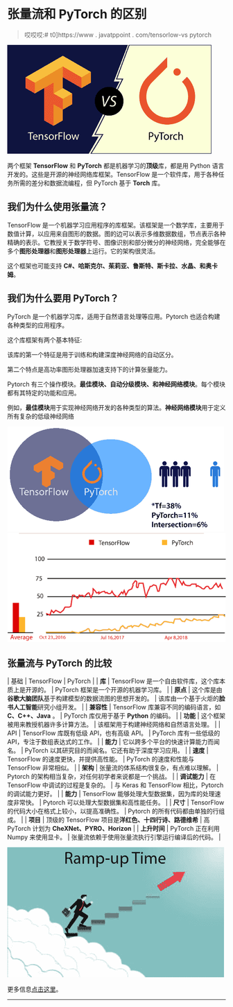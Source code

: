 # 张量流和 PyTorch 的区别

> 哎哎哎:# t0]https://www . javatppoint . com/tensorlow-vs pytorch

![TensorFlow vs PyTorch](img/1a5b90581dd22bd066c7d6123cf8d2b4.png)

两个框架 **TensorFlow** 和 **PyTorch** 都是机器学习的**顶级**库，都是用 Python 语言开发的。这些是开源的神经网络库框架。TensorFlow 是一个软件库，用于各种任务所需的差分和数据流编程，但 PyTorch 基于 **Torch** 库。

## 我们为什么使用张量流？

TensorFlow 是一个机器学习应用程序的库框架。该框架是一个数学库，主要用于数值计算，以应用来自图形的数据。图的边可以表示多维数据数组，节点表示各种精确的表示。它教授关于数学符号、图像识别和部分微分的神经网络，完全能够在多个**图形处理器**和**图形处理器**上运行。它的架构很灵活。

这个框架也可能支持 **C#、哈斯克尔、茱莉亚、鲁斯特、斯卡拉、水晶、**和**奥卡姆**。

## 我们为什么要用 PyTorch？

PyTorch 是一个机器学习库，适用于自然语言处理等应用。Pytorch 也适合构建各种类型的应用程序。

这个库框架有两个基本特征:

该库的第一个特征是用于训练和构建深度神经网络的自动区分。

第二个特点是高功率图形处理器加速支持下的计算张量能力。

Pytorch 有三个操作模块。**最佳模块、自动分级模块、**和**神经网络模块**。每个模块都有其特定的功能和应用。

例如，**最佳模块**用于实现神经网络开发的各种类型的算法。**神经网络模块**用于定义所有复杂的低级神经网络

![TensorFlow vs PyTorch](img/4908505c74c31e27641fd3ced205e51e.png) ![TensorFlow vs PyTorch](img/749579f1b3986ac8dd22ac1603004528.png)

## 张量流与 PyTorch 的比较

| 基础 | TensorFlow | PyTorch |
| **库** | TensorFlow 是一个自由软件库，这个库本质上是开源的。 | PyTorch 框架是一个开源的机器学习库。 |
| **原点** | 这个库是由**谷歌大脑团队**基于构建模型的数据流图的思想开发的。 | 该库由一个基于火炬的**脸书人工智能**研究小组开发。 |
| **兼容性** | TensorFlow 库兼容不同的编码语言，如 **C、C++、Java** 。 | PyTorch 库仅用于基于 **Python** 的编码。 |
| **功能** | 这个框架被用来教授机器许多计算方法。 | 该框架用于构建神经网络和自然语言处理。 |
| API | TensorFlow 库既有低级 API，也有高级 API。 | PyTorch 库有一些低级的 API，专注于数组表达式的工作。 |
| **能力** | 它以跨多个平台的快速计算能力而闻名。 | PyTorch 以其研究目的而闻名。它还有助于深度学习应用。 |
| **速度** | TensorFlow 的速度更快，并提供高性能。 | PyTorch 的速度和性能与 TensorFlow 非常相似。 |
| **架构** | 张量流的体系结构很复杂，有点难以理解。 | Pytorch 的架构相当复杂，对任何初学者来说都是一个挑战。 |
| **调试能力** | 在 TensorFlow 中调试的过程是复杂的。 | 与 Keras 和 TensorFlow 相比，Pytorch 的调试能力更好。 |
| **能力** | TensorFlow 能够处理大型数据集，因为库的处理速度非常快。 | Pytorch 可以处理大型数据集和高性能任务。 |
| **尺寸** | TensorFlow 的代码大小在格式上较小，以提高准确性。 | Pytorch 的所有代码都由单独的行组成。 |
| **项目** | 顶级的 TensorFlow 项目是**洋红色、十四行诗、路德维希** | 高 PyTorch 计划为 **CheXNet、PYRO、Horizon** |
| **上升时间** | PyTorch 正在利用 Numpy 来使用显卡。 | 张量流依赖于使用张量流执行引擎运行编译后的代码。 |

![TensorFlow vs PyTorch](img/e797b7b842d578f3f0c71491e1b9b5ae.png)

更多信息[点击这里](pytorch-vs-tensorflow)。

* * *